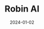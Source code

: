 ---  
layout: startup_page  
title: "Robin AI"  
id: "robinai.com"  
permalink: "/robinairobinai.com01022024/"  
website: "https://www.robinai.com/"  
funding_round: "Series B"  
funding_amount: "$26M"  
investors: "Temasek, QuantumLight, Plural, AFG Partners"  
about: "Robin AI is an AI-powered legal copilot that automates and speeds up the process of drafting and negotiating contracts. It leverages generative AI and proprietary contract data to provide a legal solution available as a Microsoft Word add-in, significantly reducing contract review time and improving efficiency for legal teams."  
markets: "LegalTech, AI, Software Development, Contact Management, Machine Learning"  
hq: "London, England, United Kingdom"  
founded_year: "2019"  
linkedin: "https://www.linkedin.com/company/robinai"  
twitter: ""  
instagram: ""  
facebook: "https://www.facebook.com/RobinAIUK"  
crunchbase: "https://www.crunchbase.com/organization/robin-ai"  
pitchbook: "https://pitchbook.com/profiles/company/442688-14"  

date_display: "02-Jan-2024"  
date: "2024-01-02"

# SEO Optimization  
meta_title: "Robin AI - Series B Funding ($26M)"  
meta_description: "Robin AI, Robin AI is an AI-powered legal copilot that automates and speeds up the process of drafting and negotiating contracts. It leverages generative AI and..."  
meta_keywords: "Robin AI, LegalTech, AI, Software Development, Contact Management, Machine Learning, Series B funding"  
canonical_url: "https://startup.projectstartups.com/robinairobinai.com01022024/"  
---